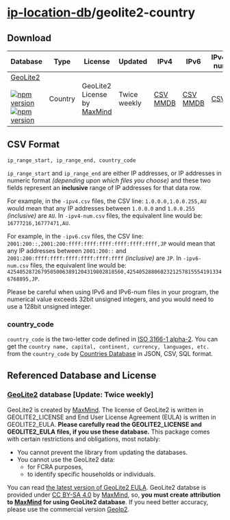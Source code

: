 # [ip-location-db](https://github.com/sapics/ip-location-db)/geolite2-country

## Download

| Database | Type | License | Updated | IPv4 | IPv6 | IPv4-num | IPv6-num |
|---|---|---|---|---|---|---|---|
| [GeoLite2](https://github.com/sapics/ip-location-db/tree/main/geolite2-country/)<br><br>[![npm version](https://img.shields.io/npm/v/@ip-location-db/geolite2-country?color=success&style=flat-square&label=CSV)](https://www.npmjs.com/package/@ip-location-db/geolite2-country)<br>[![npm version](https://img.shields.io/npm/v/@ip-location-db/geolite2-country-mmdb?color=success&style=flat-square&label=MMDB)](https://www.npmjs.com/package/@ip-location-db/geolite2-country-mmdb) | Country | GeoLite2 License by [MaxMind](https://www.maxmind.com/) | Twice weekly | [CSV](https://cdn.jsdelivr.net/npm/@ip-location-db/geolite2-country/geolite2-country-ipv4.csv)<br>[MMDB](https://cdn.jsdelivr.net/npm/@ip-location-db/geolite2-country-mmdb/geolite2-country-ipv4.mmdb) | [CSV](https://cdn.jsdelivr.net/npm/@ip-location-db/geolite2-country/geolite2-country-ipv6.csv)<br>[MMDB](https://cdn.jsdelivr.net/npm/@ip-location-db/geolite2-country-mmdb/geolite2-country-ipv6.mmdb) | [CSV](https://cdn.jsdelivr.net/npm/@ip-location-db/geolite2-country/geolite2-country-ipv4-num.csv) | [CSV](https://cdn.jsdelivr.net/npm/@ip-location-db/geolite2-country/geolite2-country-ipv6-num.csv) |


## CSV Format

```CSV
ip_range_start, ip_range_end, country_code
```
`ip_range_start` and `ip_range_end` are either IP addresses, or IP addresses in numeric format *(depending upon which files you choose)* and these two fields represent an **inclusive** range of IP addresses for that data row.

For example, in the `-ipv4.csv` files, the CSV line: `1.0.0.0,1.0.0.255,AU` would mean that any IP addresses between `1.0.0.0` and `1.0.0.255` *(inclusive)* are `AU`. In `-ipv4-num.csv` files, the equivalent line would be: `16777216,16777471,AU`.

For example, in the `-ipv6.csv` files, the CSV line: `2001:200::,2001:200:ffff:ffff:ffff:ffff:ffff:ffff,JP` would mean that any IP addresses between `2001:200::` and `2001:200:ffff:ffff:ffff:ffff:ffff:ffff` *(inclusive)* are `JP`. In `-ipv6-num.csv` files, the equivalent line would be: `42540528726795050063891204319802818560,42540528806023212578155541913346768895,JP`.

Please be careful when using IPv6 and IPv6-num files in your program, the numerical value exceeds 32bit unsigned integers, and you would need to use a 128bit unsigned integer.


### country_code

`country_code` is the two-letter code defined in [ISO 3166-1 alpha-2](https://wikipedia.org/wiki/ISO_3166-1_alpha-2).
You can get the `country name, capital, continent, currency, languages, etc.` from the `country_code` by [Countries Database](https://github.com/annexare/Countries) in JSON, CSV, SQL format.


## Referenced Database and License



### [GeoLite2](https://dev.maxmind.com/geoip/geoip2/geolite2/) database [Update: Twice weekly]

GeoLite2 is created by [MaxMind](https://www.maxmind.com).
The license of GeoLite2 is written in GEOLITE2_LICENSE and End User License Agreement (EULA) is written in GEOLITE2_EULA.
**Please carefully read the GEOLITE2_LICENSE and GEOLITE2_EULA files, if you use these database.**
This package comes with certain restrictions and obligations, most notably:
- You cannot prevent the library from updating the databases.
- You cannot use the GeoLite2 data:
  - for FCRA purposes,
  - to identify specific households or individuals.

You can read [the latest version of GeoLite2 EULA](https://www.maxmind.com/en/geolite2/eula).
GeoLite2 databse is provided under [CC BY-SA 4.0](https://creativecommons.org/licenses/by-sa/4.0/) by [MaxMind](https://www.maxmind.com), so, **you must create attribution to [MaxMind](https://www.maxmind.com) for using GeoLite2 database**.
If you need better accuracy, please use the commercial version [GeoIp2](https://www.maxmind.com/en/geoip2-databases).

